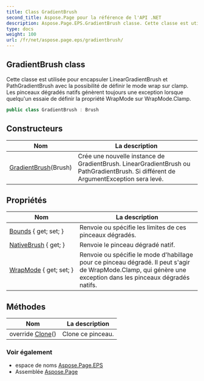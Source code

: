 ```yaml
---
title: Class GradientBrush
second_title: Aspose.Page pour la référence de l'API .NET
description: Aspose.Page.EPS.GradientBrush classe. Cette classe est utilisée pour encapsuler LinearGradientBrush et PathGradientBrush avec la possibilité de définir le mode wrap sur clamp. Les pinceaux dégradés natifs génèrent toujours une exception lorsque quelquun essaie de définir la propriété WrapMode sur WrapMode.Clamp.
type: docs
weight: 100
url: /fr/net/aspose.page.eps/gradientbrush/
---
```

## GradientBrush class

Cette classe est utilisée pour encapsuler LinearGradientBrush et PathGradientBrush avec la possibilité de définir le mode wrap sur clamp. Les pinceaux dégradés natifs génèrent toujours une exception lorsque quelqu'un essaie de définir la propriété WrapMode sur WrapMode.Clamp.

```csharp
public class GradientBrush : Brush
```

## Constructeurs

| Nom | La description |
| --- | --- |
| [GradientBrush](gradientbrush/)(Brush) | Crée une nouvelle instance de GradientBrush.  LinearGradientBrush ou PathGradientBrush. Si différent de ArgumentException sera levé. |

## Propriétés

| Nom | La description |
| --- | --- |
| [Bounds](../../aspose.page.eps/gradientbrush/bounds/) { get; set; } | Renvoie ou spécifie les limites de ces pinceaux dégradés. |
| [NativeBrush](../../aspose.page.eps/gradientbrush/nativebrush/) { get; } | Renvoie le pinceau dégradé natif. |
| [WrapMode](../../aspose.page.eps/gradientbrush/wrapmode/) { get; set; } | Renvoie ou spécifie le mode d'habillage pour ce pinceau dégradé. Il peut s'agir de WrapMode.Clamp, qui génère une exception dans les pinceaux dégradés natifs. |

## Méthodes

| Nom | La description |
| --- | --- |
| override [Clone](../../aspose.page.eps/gradientbrush/clone/)() | Clone ce pinceau. |

### Voir également

* espace de noms [Aspose.Page.EPS](../../aspose.page.eps/)
* Assemblée [Aspose.Page](../../)


